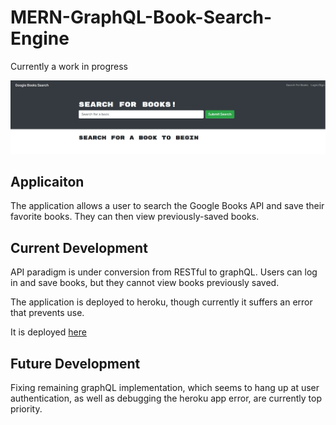 # MERN-GraphQL-Book-Search-Engine

Currently a work in progress

![screenshot](./screenshot.jpg)

## Applicaiton

The application allows a user to search the Google Books API and save their favorite books. They can then view previously-saved books.

## Current Development

API paradigm is under conversion from RESTful to graphQL. Users can log in and save books, but they cannot view books previously saved.

The application is deployed to heroku, though currently it suffers an error that prevents use.

It is deployed [here](https://safe-escarpment-51233.herokuapp.com/)

## Future Development

Fixing remaining graphQL implementation, which seems to hang up at user authentication, as well as debugging the heroku app error, are currently top priority.

